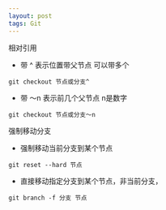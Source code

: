 ```yaml
---
layout: post
tags: Git
---
```


相对引用

- 带 ^ 表示位置带父节点 可以带多个

`git checkout 节点或分支^`

- 带 ～n 表示前几个父节点 n是数字

`git checkout 节点或分支～n`


强制移动分支

- 强制移动当前分支到某个节点

`git reset --hard 节点`

- 直接移动指定分支到某个节点，非当前分支，

`git branch -f 分支 节点`
